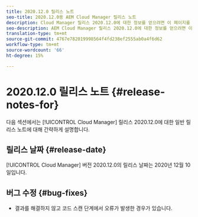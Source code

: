 ```yaml
---
title: 2020.12.0 릴리스 노트
seo-title: 2020.12.0용 AEM Cloud Manager 릴리스 노트
description: Cloud Manager 릴리스 2020.12.0에 대한 정보를 얻으려면 이 페이지를 따르십시오.
seo-description: AEM Cloud Manager 릴리스 2020.12.0에 대한 정보를 얻으려면 이 페이지를 따르십시오.
translation-type: tm+mt
source-git-commit: 4767e782019998564f4fd238ef2555ab0a4f6d62
workflow-type: tm+mt
source-wordcount: '66'
ht-degree: 15%

---
```


# 2020.12.0 릴리스 노트 {#release-notes-for}

다음 섹션에서는 [!UICONTROL Cloud Manager] 릴리스 2020.12.0에 대한 일반 릴리스 노트에 대해 간략하게 설명합니다.

## 릴리스 날짜 {#release-date}

[!UICONTROL Cloud Manager] 버전 2020.12.0의 릴리스 날짜는 2020년 12월 10일입니다.

## 버그 수정 {#bug-fixes}

* 결과를 해결하지 않고 코드 스캔 단계에서 오류가 발생한 경우가 있습니다.
